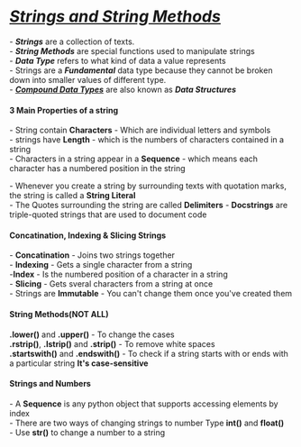 <h1><u><i>Strings and String Methods</i></u></h1>
<p>
- <b><i>Strings</i></b> are a collection of texts. <br>
- <b><i>String Methods</i></b> are special functions used to manipulate strings <br>
- <b><i>Data Type</i></b> refers to what kind of data a value represents <br>
- Strings are a <b><i>Fundamental</i></b> data type because they cannot be broken down into smaller values of different type.<br>
- <b><i><u>Compound Data Types</u></i></b> are also known as <b><i>Data Structures</i></b>
</p>
<p>
  <h4><b>3 Main Properties of a string</b></h4>
- String contain <b>Characters</b> - Which are individual letters and symbols <br>
- strings have <b>Length</b> - which is the numbers of characters contained in a string <br>
- Characters in a string appear in a <b>Sequence</b> - which means each character has a numbered position in the string
</p>
<p>
 - Whenever you create a string by surrounding texts with quotation marks, the string is called a <b>String Literal</b> <br>
- The Quotes surrounding the string are called <b>Delimiters</b>
- <b>Docstrings</b> are triple-quoted strings that are used to document code
</p>
<p>
  <h4>Concatination, Indexing & Slicing Strings</h4>
  - <b>Concatination</b> - Joins two strings together <br>
  - <b>Indexing</b> - Gets a single character from a string <br>
  -<b>Index</b> - Is the numbered position of a character in a string <br>
  - <b>Slicing</b> - Gets sveral characters from a string at once <br>
  - Strings are <b>Immutable</b> - You can't change them once you've created them
</p>

<p>
  <h4>String Methods(NOT ALL)</h4>
  <b>.lower()</b> and <b>.upper()</b> - To change the cases <br>
  <b>.rstrip()</b>, <b>.lstrip()</b> and <b>.strip()</b> - To remove white spaces <br>
  <b>.startswith()</b> and <b>.endswith()</b> - To check if a string starts with or ends with a particular string <b>It's case-sensitive</b>
  
</p>
<p>
  <h4>Strings and Numbers</h4>
  - A <b>Sequence</b> is any python object that supports accessing elements by index <br>
  - There are two ways of changing strings to number Type <b>int()</b> and <b>float()</b> <br>
  - Use <b>str()</b> to change a number to a string
</p>
